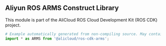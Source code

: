 ## Aliyun ROS ARMS Construct Library

This module is part of the AliCloud ROS Cloud Development Kit (ROS CDK) project.

```python
# Example automatically generated from non-compiling source. May contain errors.
import * as ARMS from '@alicloud/ros-cdk-arms';
```
